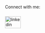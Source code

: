 
<p align="left">Connect with me:</p>

###

<div align="left">
  <a href="https://www.linkedin.com/in/tino-bokoshev/" target="_blank">
    <img src="https://raw.githubusercontent.com/maurodesouza/profile-readme-generator/master/src/assets/icons/social/linkedin/default.svg" width="52" height="40" alt="linkedin logo"  />
  </a>
</div>

###
